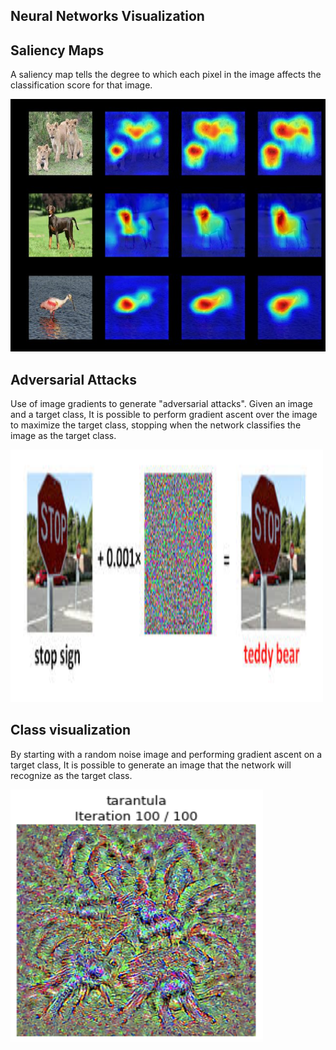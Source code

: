
##  Neural Networks Visualization

## Saliency Maps

A saliency map tells the degree to which each pixel in the image affects the classification score for that image.

<img src="https://github.com/shushukurov/ML_Portfolio/blob/main/NetworkVisualization/SilencyMaps.jpg" width=691 height=404>

## Adversarial Attacks

Use of image gradients to generate "adversarial attacks". Given an image and a target class, It is possible to perform gradient ascent over the image to maximize the target class, stopping when the network classifies the image as the target class.

<img src="https://github.com/shushukurov/ML_Portfolio/blob/main/NetworkVisualization/AdversarialAttack.jpeg" width=500 height=404>

## Class visualization

By starting with a random noise image and performing gradient ascent on a target class, It is possible to generate an image that the network will recognize as the target class.

<img src="https://github.com/shushukurov/ML_Portfolio/blob/main/NetworkVisualization/Class_Visual.png" width=404 height=404>
